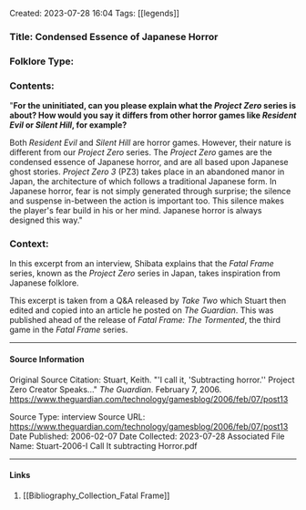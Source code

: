 Created: 2023-07-28 16:04
Tags:  [[legends]]

### Title:  Condensed Essence of Japanese Horror
### Folklore Type:

### Contents:
"**For the uninitiated, can you please explain what the _Project Zero_ series is about? How would you say it differs from other horror games like _Resident Evil_ or _Silent Hill_, for example?** 

Both _Resident Evil_ and _Silent Hill_ are horror games. However, their nature is different from our _Project Zero_ series. The _Project Zero_ games are the condensed essence of Japanese horror, and are all based upon Japanese ghost stories. _Project Zero 3_ (PZ3) takes place in an abandoned manor in Japan, the architecture of which follows a traditional Japanese form. In Japanese horror, fear is not simply generated through surprise; the silence and suspense in-between the action is important too. This silence makes the player's fear build in his or her mind. Japanese horror is always designed this way."

### Context:
In this excerpt from an interview, Shibata explains that the _Fatal Frame_ series, known as the _Project Zero_ series in Japan, takes inspiration from Japanese folklore.

This excerpt is taken from a Q&A released by _Take Two_ which Stuart then edited and copied into an article he posted on _The Guardian_.  This was published ahead of the release of _Fatal Frame: The Tormented_, the third game in the _Fatal Frame_ series.

----
#### Source Information
Original Source Citation:
	Stuart, Keith. "'I call it, 'Subtracting horror.'' Project Zero Creator Speaks..." _The Guardian_. February 7, 2006.  https://www.theguardian.com/technology/gamesblog/2006/feb/07/post13

Source Type:  interview
Source URL:  https://www.theguardian.com/technology/gamesblog/2006/feb/07/post13
Date Published:  2006-02-07
Date Collected:  2023-07-28
Associated File Name:  Stuart-2006-I Call It subtracting Horror.pdf

---
#### Links
1. [[Bibliography_Collection_Fatal Frame]]

